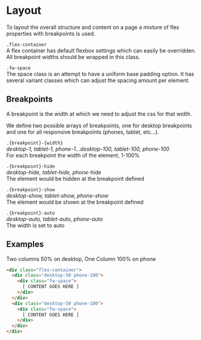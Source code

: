 # Layout
To layout the overall structure and content on a page a mixture of flex properties with breakpoints is used.

`.flex-container`<br />
A flex container has default flexbox settings which can easily be overridden. All breakpoint widths should be wrapped in this class.

`.fw-space`<br />
The space class is an attempt to have a uniform base padding option. It has several variant classes which can adjust the spacing amount per element.

## Breakpoints
A breakpoint is the width at which we need to adjust the css for that width.

We define two possible arrays of breakpoints, one for desktop breakpoints and one for all responsive breakpoints (phones, tablet, etc...).

`.{breakpoint}-{width}`<br />
*desktop-1, tablet-1, phone-1...desktop-100, tablet-100, phone-100*<br />
For each breakpoint the width of the element, 1-100%

`.{breakpoint}-hide`<br />
*desktop-hide, tablet-hide, phone-hide*<br />
The element would be hidden at the breakpoint defined

`.{breakpoint}-show`<br />
*desktop-show, tablet-show, phone-show*<br />
The element would be shown at the breakpoint defined

`.{breakpoint}-auto`<br />
*desktop-auto, tablet-auto, phone-auto*<br />
The width is set to auto

## Examples
Two columns 50% on desktop, One Column 100% on phone
```html
<div class="flex-container">
  <div class="desktop-50 phone-100">
    <div class="fw-space">
      [ CONTENT GOES HERE ]
    </div>
  </div>
  <div class="desktop-50 phone-100">
    <div class="fw-space">
      [ CONTENT GOES HERE ]
    </div>
  </div>
</div>
```
